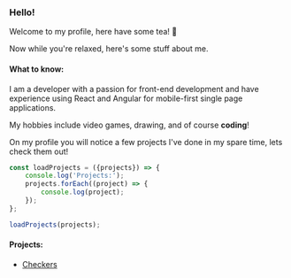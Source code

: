 ### Hello!
Welcome to my profile, here have some tea! :tea:

Now while you're relaxed, here's some stuff about me.

#### What to know:
I am a developer with a passion for front-end development and have experience using React and Angular for mobile-first single page applications.

My hobbies include video games, drawing, and of course **coding**!

On my profile you will notice a few projects I've done in my spare time, lets check them out!

```javascript
const loadProjects = ({projects}) => {
    console.log('Projects:');
    projects.forEach((project) => {
        console.log(project);
    });
};

loadProjects(projects);
```
#### Projects:
- [Checkers](https://github.com/Cameronl14320/Checkers)

 
